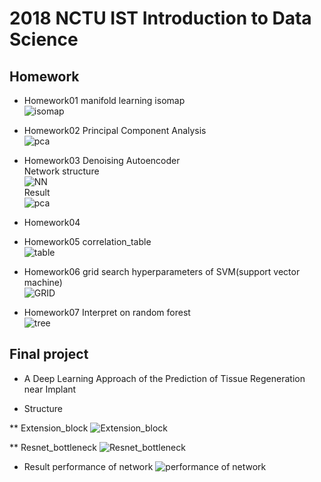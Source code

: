 # 2018 NCTU IST Introduction to Data Science

## Homework
* Homework01
manifold learning isomap  
![isomap](https://github.com/acctouhou/Introduction-to-Data-Science/blob/master/HW1/isomap.PNG)  

* Homework02
Principal Component Analysis  
![pca](https://github.com/acctouhou/Introduction-to-Data-Science/blob/master/HW2/pca.PNG)  


* Homework03
Denoising Autoencoder  
Network structure  
![NN](https://github.com/acctouhou/Introduction-to-Data-Science/blob/master/HW3/ae.PNG)  
Result  
![pca](https://github.com/acctouhou/Introduction-to-Data-Science/blob/master/HW3/denoise.PNG)  

* Homework04

* Homework05
correlation_table  
![table](https://github.com/acctouhou/Introduction-to-Data-Science/blob/master/HW5/correlation_table.PNG)  

* Homework06
grid search hyperparameters of SVM(support vector machine)  
![GRID](https://github.com/acctouhou/Introduction-to-Data-Science/blob/master/HW6/svm_gridsearch.PNG)  

* Homework07
Interpret on random forest  
![tree](https://github.com/acctouhou/Introduction-to-Data-Science/blob/master/HW7/tree_feature.PNG)  

## Final project
* A Deep Learning Approach of the Prediction of Tissue Regeneration near Implant

* Structure  

** Extension_block
![Extension_block](https://github.com/acctouhou/Introduction-to-Data-Science/blob/master/Final%20project/extension_block.png)


** Resnet_bottleneck
![Resnet_bottleneck](https://github.com/acctouhou/Introduction-to-Data-Science/blob/master/Final%20project/resnet%20bottleneck.png)



* Result 
performance of network
![performance of network](https://github.com/acctouhou/Introduction-to-Data-Science/blob/master/Final%20project/scatterplot.PNG)


